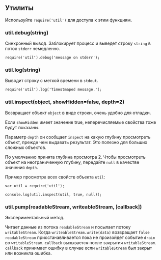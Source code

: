 ## Утилиты

Используйте `require('util')` для доступа к этим функциям.


### util.debug(string)

Синхронный вывод. Заблокирует процесс и выведет строку `string`
в поток `stderr` немедленно.

    require('util').debug('message on stderr');


### util.log(string)

Выводит строку с меткой времени в `stdout`.

    require('util').log('Timestmaped message.');


### util.inspect(object, showHidden=false, depth=2)

Возвращает объект `object` в виде строки, очень удобно для отладки.

Если `showHidden` имеет значение true, неперечисляемые свойства тоже будут показаны.

Параметр `depth` он сообщает `inspect` на какую глубину просмотреть объект,
прежде чем выдавать результат. Это полезно для больших сложных объектов.

По умолчанию принята глубина просмотра 2. Чтобы просмотреть объект
на неограниченную глубину, передайте `null` в качестве значения `depth`.

Пример просмотра всех свойств объекта `util`:

    var util = require('util');

    console.log(util.inspect(util, true, null));


### util.pump(readableStream, writeableStream, [callback])

Экспериментальный метод.

Читает данные из потока `readableStream` и посылает потоку `writableStream`.
Когда `writeableStream.write(data)` возвращает `false` `readableStream`
приостанавливается пока не произойдёт событие `drain` во `writableStream`.
`callback` вызывается после закрытия `writableStream`. `callback` принимает
ошибку в случае если `writableStream` был закрыт или возникла ошибка.

